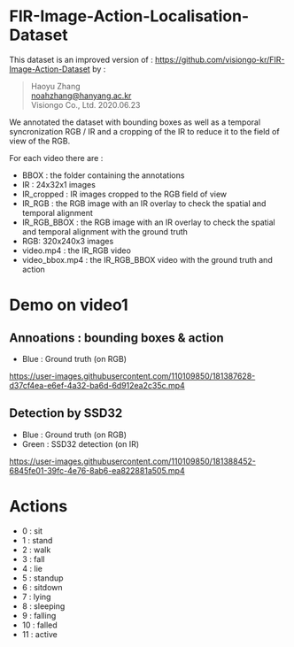 # FIR-Image-Action-Localisation-Dataset

This dataset is an improved version of : https://github.com/visiongo-kr/FIR-Image-Action-Dataset
by : 
> Haoyu Zhang  
> noahzhang@hanyang.ac.kr  
> Visiongo Co., Ltd.
> 2020.06.23

We annotated the dataset with bounding boxes as well as a temporal syncronization RGB / IR and a cropping of the IR to reduce it to the field of view of the RGB.

For each video there are :
- BBOX : the folder containing the annotations
- IR : 24x32x1 images
- IR_cropped : IR images cropped to the RGB field of view
- IR_RGB : the RGB image with an IR overlay to check the spatial and temporal alignment 
- IR_RGB_BBOX : the RGB image with an IR overlay to check the spatial and temporal alignment with the ground truth
- RGB: 320x240x3 images
- video.mp4 : the IR_RGB video
- video_bbox.mp4 : the IR_RGB_BBOX video with the ground truth and action

# Demo on video1
## Annoations : bounding boxes & action
- Blue : Ground truth (on RGB)

https://user-images.githubusercontent.com/110109850/181387628-d37cf4ea-e6ef-4a32-ba6d-6d912ea2c35c.mp4

## Detection by SSD32
- Blue : Ground truth (on RGB)
- Green : SSD32 detection (on IR)

https://user-images.githubusercontent.com/110109850/181388452-6845fe01-39fc-4e76-8ab6-ea822881a505.mp4

# Actions

- 0 : sit
- 1 : stand
- 2 : walk
- 3 : fall
- 4 : lie
- 5 : standup
- 6 : sitdown
- 7 : lying
- 8 : sleeping
- 9 : falling
- 10 : falled
- 11 : active
